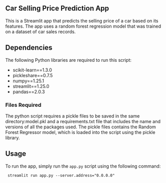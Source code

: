 
## Car Selling Price Prediction App

This is a Streamlit app that predicts the selling price of a car based on its features. The app uses a random forest regression model that was trained on a dataset of car sales records. 

## Dependencies

The following Python libraries are required to run this script:

- scikit-learn==1.3.0
- pickleshare==0.7.5
- numpy==1.25.1
- streamlit==1.25.0
- pandas==2.0.3


### Files Required

The python script requires a pickle files to be saved in the same directory:model.pkl and a requirements.txt file that includes the name and versions of all the packages used. The pickle files contains the Random Forest Regressor model, which is loaded into the script using the pickle library. 

## Usage

To run the app, simply run the `app.py` script using the following command:

```shell
 streamlit run app.py --server.address="0.0.0.0"
```


